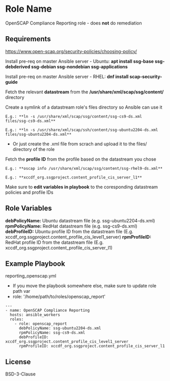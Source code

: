 Role Name
=========

OpenSCAP Compliance Reporting role - does **not** do remediation


Requirements
------------

https://www.open-scap.org/security-policies/choosing-policy/

Install pre-req on master Ansible server - Ubuntu: **apt install ssg-base ssg-debderived ssg-debian ssg-nondebian ssg-applications**

Install pre-req on master Ansible server - RHEL: **dnf install scap-security-guide**

Fetch the relevant **datastream** from the **/usr/share/xml/scap/ssg/content/** directory

Create a symlink of a datastream role's files directory so Ansible can use it
```
E.g.: **ln -s /usr/share/xml/scap/ssg/content/ssg-cs9-ds.xml files/ssg-cs9-ds.xml**
```
```
E.g.: **ln -s /usr/share/xml/scap/ssh/content/ssg-ubuntu2204-ds.xml files/ssg-ubuntu2204-ds.xml**
```
- Or just create the .xml file from scrach and upload it to the files/ directory of the role

Fetch the **profile ID** from the profile based on the datastream you chose
```
E.g.: **oscap info /usr/share/xml/scap/ssg/content/ssg-rhel9-ds.xml**
```
```
E.g.: **xccdf_org.ssgproject.content_profile_cis_server_l1**
```
Make sure to **edit variables in playbook** to the coresponding datastream policies and profile IDs


Role Variables
--------------

**debPolicyName:**
Ubuntu datastream file (e.g. ssg-ubuntu2204-ds.xml)
**rpmPolicyName:**
RedHat datastream file (e.g. ssg-cs9-ds.xml)
**debProfileID:**
Ubuntu profile ID from the datastream file (E.g. xccdf_org.ssgproject.content_profile_cis_level1_server)
**rpmProfileID:**
RedHat profile ID from the datastream file (E.g. xccdf_org.ssgproject.content_profile_cis_server_l1)


Example Playbook
----------------

reporting_openscap.yml
- If you move the playbook somewhere else, make sure to update role path var
- role: '/home/path/to/roles/openscap_report'

```
---
- name: OpenSCAP Compliance Reporting
  hosts: ansible_workers
  roles:
    - role: openscap_report
      debPolicyName: ssg-ubuntu2204-ds.xml
      rpmPolicyName: ssg-cs9-ds.xml
      debProfileID: xccdf_org.ssgproject.content_profile_cis_level1_server
      rpmProfileID: xccdf_org.ssgproject.content_profile_cis_server_l1
```

License
-------

BSD-3-Clause

